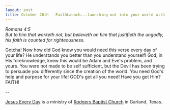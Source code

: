 ```yaml
---
layout: post
title: October 26th - FaithLaunch...launching out into your world with
---
```


_Romans 4:5  
But to him that worketh not, but believeth on him that justifieth
the ungodly, his faith is counted for righteousness._

Gotcha! Now how did God know you would need this verse every day of
your life? He understands you better than you understand yourself!
God, in His foreknowledge, knew this would be Adam and Eve's problem,
and yours. You were not made to be self sufficient, but the Devil has
been trying to persuade you differently since the creation of the
world. You need God's help and purpose for your life! GOD's got all
you need! Have you got Him? FAITH!

 --

<a href=http://jesuseveryday.net>Jesus Every Day</a> is a ministry of <a href=http://rodgersbaptist.net>Rodgers Baptist Church</a> in Garland, Texas.
